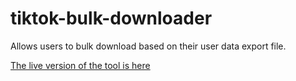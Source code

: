 # tiktok-bulk-downloader
Allows users to bulk download based on their user data export file.


[The live version of the tool is here](https://cjtrowbridge.github.io/tiktok-bulk-downloader)

